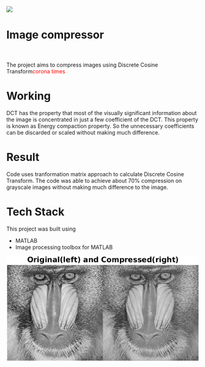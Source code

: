 <img src="https://www.mathworks.com/matlabcentral/mlc-downloads/downloads/submissions/24241/versions/5/screenshot.png" width="100"><br/>
# Image compressor
<br>
<br>
The project aims to compress images using Discrete Cosine Transform<span style="color:red;">corona times </span>

# Working 
DCT has the property that most of the visually significant information about the image is concentrated in just a few coefficient of the DCT. This property is known as Energy compaction property. So the unnecessary coefficients can be discarded or scaled without making much difference.

# Result
Code uses tranformation matrix approach to calculate Discrete Cosine Transform. The code was able to achieve about 70% compression on grayscale images without making much difference to the image.

# Tech Stack 
This project was built using 
- MATLAB
- Image processing toolbox for MATLAB

<img src="Comparison.png">

   

